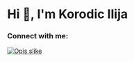 # Hi 👋, I'm Korodic Ilija


### Connect with me:
<a href="https://www.link.com">
    <img src="slika.jpg" alt="Opis slike">
</a>



